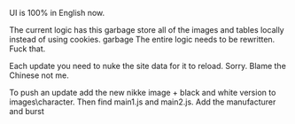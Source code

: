 UI is 100% in English now.

The current logic has this garbage store all of the images and tables locally instead of using cookies. garbage
The entire logic needs to be rewritten. Fuck that.

Each update you need to nuke the site data for it to reload. Sorry. Blame the Chinese not me.

To push an update add the new nikke image + black and white version to images\character. Then find main1.js and main2.js. Add the manufacturer and burst
